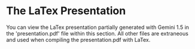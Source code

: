# The LaTex Presentation

You can view the LaTex presentation partially generated with Gemini 1.5 in the 'presentation.pdf' file within this section. All other files are extraneous and used when compiling the presentation.pdf with LaTex.